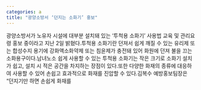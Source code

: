 ```yaml
---
categories: a
title: "광양소방서 ‘던지는 소화기’ 홍보"
---
```

광양소방서가 노유자 시설에 대부분 설치돼 있는 ‘투척용 소화기’ 사용법 교육 및 관리요령 홍보 중이라고 지난 2일 밝혔다.투척용 소화기란 던져서 쉽게 깨질 수 있는 유리제 또는 합성수지 용기에 강화액소화약제 또는 침윤제가 충전돼 있어 화원에 던져 불을 끄는 소화용구이다.남녀노소 쉽게 사용할 수 있는 투척용 소화기는 작은 크기로 소화기 설치가 쉽고, 설치 시 적은 공간을 차지하는 장점이 있다.또한 다양한 화재의 종류에 대응하여 사용할 수 있어 손쉽고 효과적으로 화재를 진압할 수 있다.김복수 예방홍보팀장은 “던지기만 하면 손쉽게 화재를